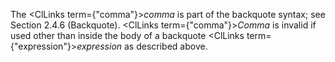  



The <ClLinks  term={"comma"}><i>comma</i></ClLinks> is part of the backquote syntax; see Section 2.4.6 (Backquote). <ClLinks  term={"comma"}><i>Comma</i></ClLinks> is invalid if used other than inside the body of a backquote <ClLinks  term={"expression"}><i>expression</i></ClLinks> as described above.  








